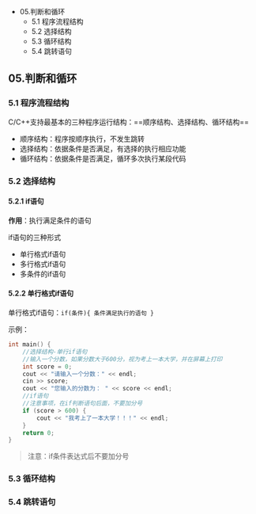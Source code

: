 

- 05.判断和循环
  - 5.1 程序流程结构
  - 5.2 选择结构
  - 5.3 循环结构
  - 5.4 跳转语句



## 05.判断和循环
### 5.1 程序流程结构

C/C++支持最基本的三种程序运行结构：==顺序结构、选择结构、循环结构==

* 顺序结构：程序按顺序执行，不发生跳转
* 选择结构：依据条件是否满足，有选择的执行相应功能
* 循环结构：依据条件是否满足，循环多次执行某段代码

### 5.2 选择结构

#### 5.2.1 if语句

**作用**：执行满足条件的语句

if语句的三种形式

* 单行格式if语句
* 多行格式if语句
* 多条件的if语句

#### 5.2.2 单行格式if语句

单行格式if语句：`if(条件){ 条件满足执行的语句 }`

示例：

```cpp
int main() {
    //选择结构-单行if语句
    //输入一个分数，如果分数大于600分，视为考上一本大学，并在屏幕上打印
    int score = 0;
    cout << "请输入一个分数：" << endl;
    cin >> score;
    cout << "您输入的分数为： " << score << endl;
    //if语句
    //注意事项，在if判断语句后面，不要加分号
    if (score > 600) {
        cout << "我考上了一本大学！！！" << endl;
    }
    return 0;
}
```

> 注意：if条件表达式后不要加分号





### 5.3 循环结构
### 5.4 跳转语句

















